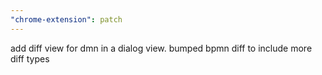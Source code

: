 ```yaml
---
"chrome-extension": patch
---
```


add diff view for dmn in a dialog view. bumped bpmn diff to include more diff types
